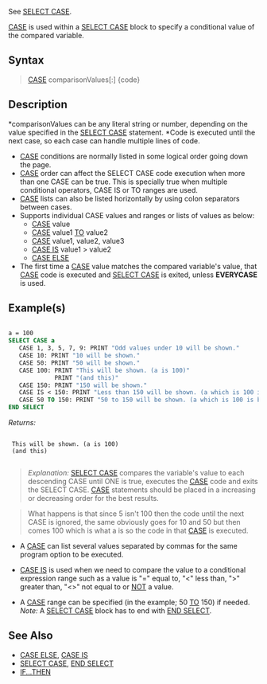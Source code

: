 See [SELECT CASE](SELECT-CASE).

[CASE](CASE) is used within a [SELECT CASE](SELECT-CASE) block to specify a conditional value of the compared variable.

## Syntax

> [CASE](CASE) comparisonValues[:] {code}

## Description

*comparisonValues can be any literal string or number, depending on the value specified in the [SELECT CASE](SELECT-CASE) statement.
*Code is executed until the next case, so each case can handle multiple lines of code.
* [CASE](CASE) conditions are normally listed in some logical order going down the page.
* [CASE](CASE) order can affect the SELECT CASE code execution when more than one CASE can be true. This is specially true when multiple conditional operators, CASE IS or TO ranges are used.
* [CASE](CASE) lists can also be listed horizontally by using colon separators between cases.
* Supports individual CASE values and ranges or lists of values as below:
  * [CASE](CASE) value
  * [CASE](CASE) value1 [TO](TO) value2
  * [CASE](CASE) value1, value2, value3
  * [CASE IS](CASE-IS) value1 > value2
  * [CASE ELSE](CASE-ELSE)
* The first time a [CASE](CASE) value matches the compared variable's value, that [CASE](CASE) code is executed and [SELECT CASE](SELECT-CASE) is exited, unless **EVERYCASE** is used.

## Example(s)

```vb

a = 100
SELECT CASE a
   CASE 1, 3, 5, 7, 9: PRINT "Odd values under 10 will be shown."
   CASE 10: PRINT "10 will be shown."
   CASE 50: PRINT "50 will be shown."
   CASE 100: PRINT "This will be shown. (a is 100)"
             PRINT "(and this)"
   CASE 150: PRINT "150 will be shown."
   CASE IS < 150: PRINT "Less than 150 will be shown. (a which is 100 is under 150)"
   CASE 50 TO 150: PRINT "50 to 150 will be shown. (a which is 100 is between 50 TO 150)"
END SELECT


```

*Returns:*

```text

 This will be shown. (a is 100)
 (and this)


```

> *Explanation:* [SELECT CASE](SELECT-CASE) compares the variable's value to each descending CASE until ONE is true, executes the [CASE](CASE) code and exits the SELECT CASE. [CASE](CASE) statements should be placed in a increasing or decreasing order for the best results.

> What happens is that since 5 isn't 100 then the code until the next CASE is ignored, the same obviously goes for 10 and 50 but then comes 100 which is what a is so the code in that [CASE](CASE) is executed.

  * A [CASE](CASE) can list several values separated by commas for the same program option to be executed.

  * [CASE IS](CASE-IS) is used when we need to compare the value to a conditional expression range such as a value is "=" equal to, "<" less than, ">" greater than, "<>" not equal to or [NOT](NOT) a value.

  * A [CASE](CASE) range can be specified (in the example; 50 [TO](TO) 150) if needed.
*Note:* A [SELECT CASE](SELECT-CASE) block has to end with [END SELECT](END-SELECT).

## See Also

* [CASE ELSE](CASE-ELSE), [CASE IS](CASE-IS)
* [SELECT CASE](SELECT-CASE), [END SELECT](END-SELECT)
* [IF...THEN](IF...THEN)

